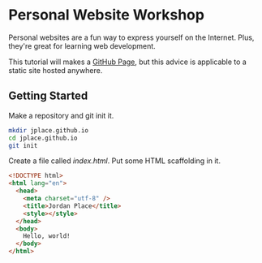 # Personal Website Workshop

Personal websites are a fun way to express yourself on the Internet. Plus, they're great for learning web development.

This tutorial will makes a [GitHub Page](https://pages.github.com), but this advice is applicable to a static site hosted anywhere.

## Getting Started

Make a repository and git init it.

```bash
mkdir jplace.github.io
cd jplace.github.io
git init
```

Create a file called _index.html_. Put some HTML scaffolding in it.

```html
<!DOCTYPE html>
<html lang="en">
  <head>
    <meta charset="utf-8" />
    <title>Jordan Place</title>
    <style></style>
  </head>
  <body>
    Hello, world!
  </body>
</html>
```
